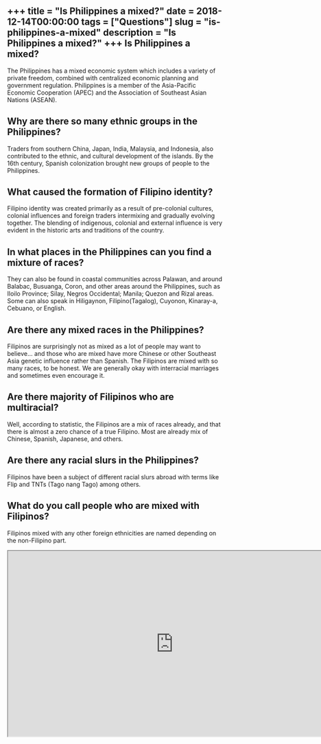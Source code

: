 +++
title = "Is Philippines a mixed?"
date = 2018-12-14T00:00:00
tags = ["Questions"]
slug = "is-philippines-a-mixed"
description = "Is Philippines a mixed?"
+++
Is Philippines a mixed?
-----------------------

The Philippines has a mixed economic system which includes a variety of private freedom, combined with centralized economic planning and government regulation. Philippines is a member of the Asia-Pacific Economic Cooperation (APEC) and the Association of Southeast Asian Nations (ASEAN).

Why are there so many ethnic groups in the Philippines?
-------------------------------------------------------

Traders from southern China, Japan, India, Malaysia, and Indonesia, also contributed to the ethnic, and cultural development of the islands. By the 16th century, Spanish colonization brought new groups of people to the Philippines.

What caused the formation of Filipino identity?
-----------------------------------------------

Filipino identity was created primarily as a result of pre-colonial cultures, colonial influences and foreign traders intermixing and gradually evolving together. The blending of indigenous, colonial and external influence is very evident in the historic arts and traditions of the country.

In what places in the Philippines can you find a mixture of races?
------------------------------------------------------------------

They can also be found in coastal communities across Palawan, and around Balabac, Busuanga, Coron, and other areas around the Philippines, such as Iloilo Province; Silay, Negros Occidental; Manila; Quezon and Rizal areas. Some can also speak in Hiligaynon, Filipino(Tagalog), Cuyonon, Kinaray-a, Cebuano, or English.

Are there any mixed races in the Philippines?
---------------------------------------------

Filipinos are surprisingly not as mixed as a lot of people may want to believe… and those who are mixed have more Chinese or other Southeast Asia genetic influence rather than Spanish. The Filipinos are mixed with so many races, to be honest. We are generally okay with interracial marriages and sometimes even encourage it.

Are there majority of Filipinos who are multiracial?
----------------------------------------------------

Well, according to statistic, the Filipinos are a mix of races already, and that there is almost a zero chance of a true Filipino. Most are already mix of Chinese, Spanish, Japanese, and others.

Are there any racial slurs in the Philippines?
----------------------------------------------

Filipinos have been a subject of different racial slurs abroad with terms like Flip and TNTs (Tago nang Tago) among others.

What do you call people who are mixed with Filipinos?
-----------------------------------------------------

Filipinos mixed with any other foreign ethnicities are named depending on the non-Filipino part.

<iframe allow="accelerometer; autoplay; clipboard-write; encrypted-media; gyroscope; picture-in-picture" allowfullscreen="" class="__youtube_prefs__  epyt-is-override  no-lazyload" data-no-lazy="1" data-origheight="433" data-origwidth="770" data-skipgform_ajax_framebjll="" height="433" id="_ytid_24251" loading="lazy" src="https://www.youtube.com/embed/B8Vx6ZfteoY?enablejsapi=1&autoplay=0&cc_load_policy=0&cc_lang_pref=&iv_load_policy=1&loop=0&modestbranding=0&rel=1&fs=1&playsinline=0&autohide=2&theme=dark&color=red&controls=1&" title="YouTube player" width="770"></iframe>